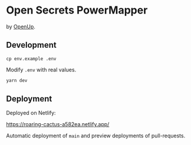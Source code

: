 # Open Secrets PowerMapper

by [OpenUp](https://OpenUp.org.za).

## Development

```
cp env.example .env
``` 

Modify `.env` with real values.

```bash
yarn dev
```

## Deployment

Deployed on Netlify:
   
https://roaring-cactus-a582ea.netlify.app/


Automatic deployment of `main` and preview deployments of pull-requests.